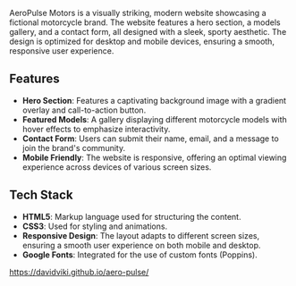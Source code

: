 AeroPulse Motors is a visually striking, modern website showcasing a fictional motorcycle brand. The website features a hero section, a models gallery, and a contact form, all designed with a sleek, sporty aesthetic. The design is optimized for desktop and mobile devices, ensuring a smooth, responsive user experience.

## Features

- **Hero Section**: Features a captivating background image with a gradient overlay and call-to-action button.
- **Featured Models**: A gallery displaying different motorcycle models with hover effects to emphasize interactivity.
- **Contact Form**: Users can submit their name, email, and a message to join the brand's community.
- **Mobile Friendly**: The website is responsive, offering an optimal viewing experience across devices of various screen sizes.

## Tech Stack

- **HTML5**: Markup language used for structuring the content.
- **CSS3**: Used for styling and animations.
- **Responsive Design**: The layout adapts to different screen sizes, ensuring a smooth user experience on both mobile and desktop.
- **Google Fonts**: Integrated for the use of custom fonts (Poppins).

https://davidviki.github.io/aero-pulse/
